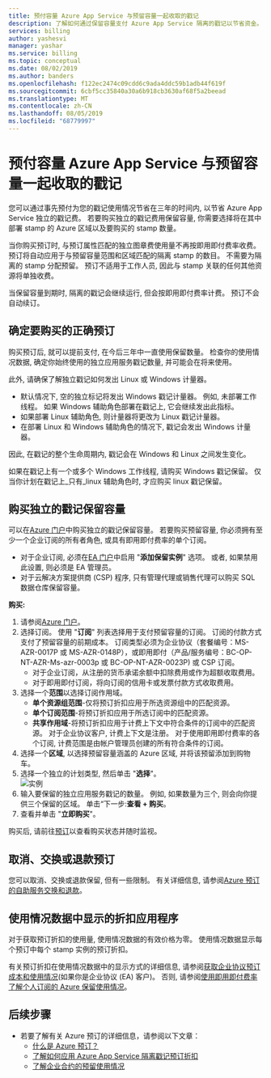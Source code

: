```yaml
---
title: 预付容量 Azure App Service 与预留容量一起收取的戳记
description: 了解如何通过保留容量支付 Azure App Service 隔离的戳记以节省资金。
services: billing
author: yashesvi
manager: yashar
ms.service: billing
ms.topic: conceptual
ms.date: 08/02/2019
ms.author: banders
ms.openlocfilehash: f122ec2474c09cdd6c9ada4ddc59b1adb44f619f
ms.sourcegitcommit: 6cbf5cc35840a30a6b918cb3630af68f5a2beead
ms.translationtype: MT
ms.contentlocale: zh-CN
ms.lasthandoff: 08/05/2019
ms.locfileid: "68779997"
---
```

# <a name="prepay-for-azure-app-service-isolated-stamp-fee-with-reserved-capacity"></a>预付容量 Azure App Service 与预留容量一起收取的戳记

您可以通过事先预付为您的戳记使用情况节省在三年的时间内, 以节省 Azure App Service 独立的戳记费。 若要购买独立的戳记费用保留容量, 你需要选择将在其中部署 stamp 的 Azure 区域以及要购买的 stamp 数量。

当你购买预订时, 与预订属性匹配的独立图章费使用量不再按即用即付费率收费。 预订将自动应用于与预留容量范围和区域匹配的隔离 stamp 的数目。 不需要为隔离的 stamp 分配预留。 预订不适用于工作人员, 因此与 stamp 关联的任何其他资源将单独收费。

当保留容量到期时, 隔离的戳记会继续运行, 但会按即用即付费率计费。 预订不会自动续订。

## <a name="determine-the-right-reservation-to-purchase"></a>确定要购买的正确预订

购买预订后, 就可以提前支付, 在今后三年中一直使用保留数量。 检查你的使用情况数据, 确定你始终使用的独立应用服务戳记数量, 并可能会在将来使用。

此外, 请确保了解独立戳记如何发出 Linux 或 Windows 计量器。

- 默认情况下, 空的独立标记将发出 Windows 戳记计量器。 例如, 未部署工作线程。 如果 Windows 辅助角色部署在戳记上, 它会继续发出此指标。
- 如果部署 Linux 辅助角色, 则计量器将更改为 Linux 戳记计量器。
- 在部署 Linux 和 Windows 辅助角色的情况下, 戳记会发出 Windows 计量器。

因此, 在戳记的整个生命周期内, 戳记会在 Windows 和 Linux 之间发生变化。

如果在戳记上有一个或多个 Windows 工作线程, 请购买 Windows 戳记保留。 仅当你计划在戳记上_只有_linux 辅助角色时, 才应购买 linux 戳记保留。

## <a name="buy-isolated-stamp-reserved-capacity"></a>购买独立的戳记保留容量

可以在[Azure 门户](https://portal.azure.com/#blade/Microsoft_Azure_Reservations/CreateBlade/referrer/documentation/filters/%7B%22reservedResourceType%22%3A%22AppService%22%7D)中购买独立的戳记保留容量。 若要购买预留容量, 你必须拥有至少一个企业订阅的所有者角色, 或具有即用即付费率的单个订阅。

- 对于企业订阅, 必须在[EA 门户](https://ea.azure.com/)中启用 "**添加保留实例**" 选项。 或者, 如果禁用此设置, 则必须是 EA 管理员。
- 对于云解决方案提供商 (CSP) 程序, 只有管理代理或销售代理可以购买 SQL 数据仓库保留容量。

**购买:**

1. 请参阅[Azure 门户](https://portal.azure.com/#blade/Microsoft_Azure_Reservations/CreateBlade/referrer/documentation/filters/%7B%22reservedResourceType%22%3A%22AppService%22%7D)。
1. 选择订阅。 使用 "**订阅**" 列表选择用于支付预留容量的订阅。 订阅的付款方式支付了预留容量的前期成本。 订阅类型必须为企业协议（套餐编号：MS-AZR-0017P 或 MS-AZR-0148P），或即用即付（产品/服务编号：BC-OP-NT-AZR-Ms-azr-0003p 或 BC-OP-NT-AZR-0023P) 或 CSP 订阅。
    - 对于企业订阅，从注册的货币承诺余额中扣除费用或作为超额收取费用。
    - 对于即用即付订阅，将向订阅的信用卡或发票付款方式收取费用。
1. 选择一个**范围**以选择订阅作用域。
    - **单个资源组范围**-仅将预订折扣应用于所选资源组中的匹配资源。
    - **单个订阅范围**-将预订折扣应用于所选订阅中的匹配资源。
    - **共享作用域**-将预订折扣应用于计费上下文中符合条件的订阅中的匹配资源。 对于企业协议客户, 计费上下文是注册。 对于使用即用即付费率的各个订阅, 计费范围是由帐户管理员创建的所有符合条件的订阅。
1. 选择一个**区域**, 以选择预留容量涵盖的 Azure 区域, 并将该预留添加到购物车。
1. 选择一个独立的计划类型, 然后单击 "**选择**"。  
    ![实例](./media/billing-prepay-app-service-isolated-stamp/app-service-isolated-stamp-select.png)
1. 输入要保留的独立应用服务戳记的数量。 例如, 如果数量为三个, 则会向你提供三个保留的区域。 单击“下一步:**查看 + 购买**。
1. 查看并单击 "**立即购买**"。

购买后, 请前往[预订](https://portal.azure.com/#blade/Microsoft_Azure_Reservations/ReservationsBrowseBlade)以查看购买状态并随时监视。

## <a name="cancel-exchange-or-refund-reservations"></a>取消、交换或退款预订

您可以取消、交换或退款保留, 但有一些限制。 有关详细信息, 请参阅[Azure 预订的自助服务交换和退款](billing-azure-reservations-self-service-exchange-and-refund.md)。

## <a name="discount-application-shown-in-usage-data"></a>使用情况数据中显示的折扣应用程序

对于获取预订折扣的使用量, 使用情况数据的有效价格为零。 使用情况数据显示每个预订中每个 stamp 实例的预订折扣。

有关预订折扣在使用情况数据中的显示方式的详细信息, 请参阅[获取企业协议预订成本和使用情况](billing-understand-reserved-instance-usage-ea.md)(如果你是企业协议 (EA) 客户)。 否则, 请参阅[使用即用即付费率了解个人订阅的 Azure 保留使用情况](billing-understand-reserved-instance-usage.md)。

## <a name="next-steps"></a>后续步骤

- 若要了解有关 Azure 预订的详细信息，请参阅以下文章：
  - [什么是 Azure 预订？](billing-save-compute-costs-reservations.md)
  - [了解如何应用 Azure App Service 隔离戳记预订折扣](billing-reservation-discount-app-service-isolated-stamp.md)
  - [了解企业合约的预留使用情况](billing-understand-reserved-instance-usage-ea.md)
